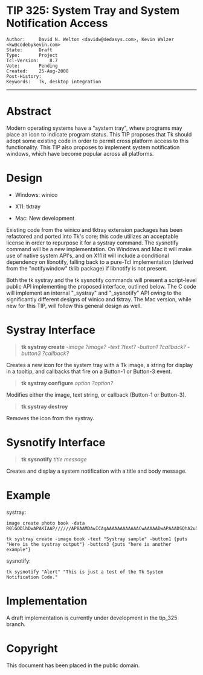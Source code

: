 # TIP 325: System Tray and System Notification Access
	Author:		David N. Welton <davidw@dedasys.com>, Kevin Walzer <kw@codebykevin.com>
	State:		Draft
	Type:		Project
	Tcl-Version:	8.7
	Vote:		Pending
	Created:	25-Aug-2008
	Post-History:	
	Keywords:	Tk, desktop integration
-----

# Abstract

Modern operating systems have a "system tray", where programs may place an
icon to indicate program status. This TIP proposes that Tk should adopt some
existing code in order to permit cross platform access to this functionality. 
This TIP also proposes to implement system notification windows, which have become 
popular across all platforms.

# Design

 * Windows: winico

 * X11: tktray

 * Mac: New development

Existing code from the winico and tktray extension packages has been refactored and ported into Tk's core; this code utilizes an acceptable license in order to repurpose it for a systray command. The sysnotify command will be a new implementation. On Windows and Mac it will make use of native system API's, and on X11 it will include a conditional dependency on libnotify, falling back to a pure-Tcl implementation (derived from the "notifywindow" tklib package) if libnotify is not present. 

Both the tk systray and the tk sysnotify commands will present a script-level public API implementing the proposed interface, outlined below. The C code will implement an internal "\_systray" and "\_sysnotify" API owing to the significantly different designs of winico and tktray. The Mac version, while new for this TIP, will follow this general design as well.

# Systray Interface

 > **tk systray create** _-image_ _?image?_ _-text_ _?text?_ _-button1_ _?callback?_ _-button3_ _?callback?_ 

Creates a new icon for the system tray with a Tk image, a string for display in a tooltip, and callbacks that fire on a Button-1  or Button-3 event.

> **tk systray configure** _option_ _?option?_

Modifies either the image, text string, or callback (Button-1 or Button-3).

> **tk systray destroy**

Removes the icon from the systray.

# Sysnotify Interface

> **tk sysnotify** _title_ _message_ 

Creates and display a system notification with a title and body message.

# Example

systray:

    image create photo book -data R0lGODlhDwAPAKIAAP//////AP8AAMDAwICAgAAAAAAAAAAAACwAAAAADwAPAAADSQhA2u5ksPeKABKSCaya29d4WKgERFF0l1IMQCAKatvBJ0OTdzzXI1xMB3TBZAvATtB6NSLKleXi3OBoLqrVgc0yv+DVSEUuFxIAOw==

    tk systray create -image book -text "Systray sample" -button1 {puts "Here is the systray output"} -button3 {puts "here is another example"}

sysnotify:

    tk sysnotify "Alert" "This is just a test of the Tk System Notification Code."

# Implementation 

A draft implementation is currently under development in the tip_325 branch.

# Copyright

This document has been placed in the public domain.

